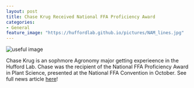 ```yaml
---
layout: post
title: Chase Krug Received National FFA Proficiency Award
categories:
- General
feature_image: "https://huffordlab.github.io/pictures/NAM_lines.jpg"
---
```


![useful image](https://huffordlab.github.io/pictures/ChaseKrugAward.jpg)

Chase Krug is an sophmore Agronomy major getting experieence in the Hufford Lab.  Chase was the recipient of the National FFA Proficiency Award in Plant Science, presented at the National FFA Convention in October.
See full news article <a href="https://cce.grad-college.iastate.edu/about-us/news">here</a>!